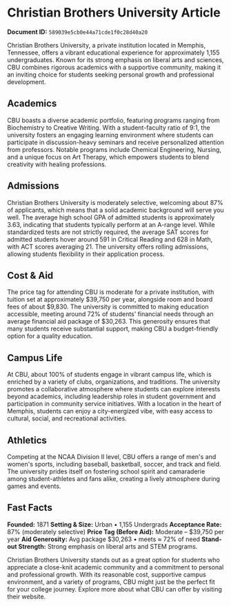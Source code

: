 # Christian Brothers University Article

**Document ID:** `589039e5cb0e44a71cde1f0c28d40a20`

Christian Brothers University, a private institution located in Memphis, Tennessee, offers a vibrant educational experience for approximately 1,155 undergraduates. Known for its strong emphasis on liberal arts and sciences, CBU combines rigorous academics with a supportive community, making it an inviting choice for students seeking personal growth and professional development.

## Academics
CBU boasts a diverse academic portfolio, featuring programs ranging from Biochemistry to Creative Writing. With a student-faculty ratio of 9:1, the university fosters an engaging learning environment where students can participate in discussion-heavy seminars and receive personalized attention from professors. Notable programs include Chemical Engineering, Nursing, and a unique focus on Art Therapy, which empowers students to blend creativity with healing professions.

## Admissions
Christian Brothers University is moderately selective, welcoming about 87% of applicants, which means that a solid academic background will serve you well. The average high school GPA of admitted students is approximately 3.63, indicating that students typically perform at an A-range level. While standardized tests are not strictly required, the average SAT scores for admitted students hover around 591 in Critical Reading and 628 in Math, with ACT scores averaging 21. The university offers rolling admissions, allowing students flexibility in their application process.

## Cost & Aid
The price tag for attending CBU is moderate for a private institution, with tuition set at approximately $39,750 per year, alongside room and board fees of about $9,830. The university is committed to making education accessible, meeting around 72% of students' financial needs through an average financial aid package of $30,263. This generosity ensures that many students receive substantial support, making CBU a budget-friendly option for a quality education.

## Campus Life
At CBU, about 100% of students engage in vibrant campus life, which is enriched by a variety of clubs, organizations, and traditions. The university promotes a collaborative atmosphere where students can explore interests beyond academics, including leadership roles in student government and participation in community service initiatives. With a location in the heart of Memphis, students can enjoy a city-energized vibe, with easy access to cultural, social, and recreational activities.

## Athletics
Competing at the NCAA Division II level, CBU offers a range of men's and women's sports, including baseball, basketball, soccer, and track and field. The university prides itself on fostering school spirit and camaraderie among student-athletes and fans alike, creating a lively atmosphere during games and events.

## Fast Facts
**Founded:** 1871
**Setting & Size:** Urban • 1,155 Undergrads
**Acceptance Rate:** 87% (moderately selective)
**Price Tag (Before Aid):** Moderate – $39,750 per year
**Aid Generosity:** Avg package $30,263 • meets ≈ 72% of need
**Stand-out Strength:** Strong emphasis on liberal arts and STEM programs.

Christian Brothers University stands out as a great option for students who appreciate a close-knit academic community and a commitment to personal and professional growth. With its reasonable cost, supportive campus environment, and a variety of programs, CBU might just be the perfect fit for your college journey. Explore more about what CBU can offer by visiting their website.
